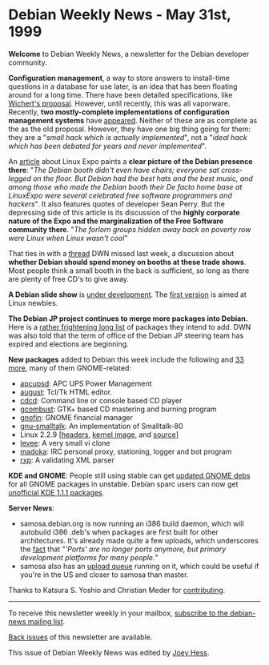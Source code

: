 
Debian Weekly News - May 31st, 1999
===================================



**Welcome** to Debian Weekly News, a newsletter for the Debian developer
community.




**Configuration management**, a way to store answers to install-time
questions in a database for use later, is an idea that has been floating
around for a long time. There have been detailed specifications, like
[Wichert's proposal](https://www.debian.org/~wakkerma/config6/).
However, until recently, this was all vaporware. Recently, **two
mostly-complete implementations of configuration management systems**
have [appeared](https://lists.debian.org/debian-devel-9905/msg01900.html). Neither of these are as complete as the as the old proposal.
However, they have one big thing going for them: they are a "*small hack
which is actually implemented*", not a "*ideal hack which has been
debated for years and never implemented*".




An [article](http://www.techsightings.com/cgi-bin/ts_review.pl?317)
about Linux Expo paints a **clear picture of the Debian presence there**:
"*The Debian booth didn't even have chairs; everyone sat cross-legged on the
floor. But Debian had the best hats and the best music, and among those who made
the Debian booth their De facto home base at LinuxExpo were several celebrated
free software programmers and hackers*". It also features quotes of
developer Sean Perry. But the depressing side of this article is its discussion
of the **highly corporate nature of the Expo and the marginalization of the
Free Software community there**. "*The forlorn groups hidden away back on
poverty row were Linux when Linux wasn't cool*"




That ties in with a
[thread](https://lists.debian.org/debian-devel-9905/msg01487.html)
DWN missed last week, a discussion about **whether Debian should spend money
on booths at these trade shows**. Most people think a small booth in the
back is sufficient, so long as there are plenty of free CD's to give away.




**A Debian slide show** is [under development](https://www.debian.org/News/weekly/1999/22/mail#mail1). The
[first version](http://www.cs.mu.oz.au/~rgmerk/prespage.html) is aimed at Linux newbies.




**The Debian JP project continues to merge more packages into Debian.** Here
is a
[rather frightening long list](https://www.debian.org/News/weekly/oldurl?http://www.debian.or.jp/Lists-Archives/debian-devel/199905/msg00411.html) of packages they intend to add. DWN was also
told that the term of office of the Debian JP steering team has expired and
elections are beginning.




**New packages** added to Debian this week include the following and
[33 more](http://master.debian.org/~tausq/newpkgs.html), many of
them GNOME-related:



* [apcupsd](https://packages.debian.org/unstable/utils/apcupsd): APC UPS Power Management
* [august](https://packages.debian.org/unstable/editors/august): Tcl/Tk HTML editor.
* [cdcd](https://packages.debian.org/unstable/sound/cdcd): Command line or console based CD player
* [gcombust](https://packages.debian.org/unstable/otherosfs/gcombust): GTK+ based CD mastering and burning program
* [gnofin](https://packages.debian.org/unstable/utils/gnofin): GNOME financial manager
* [gnu-smalltalk](https://packages.debian.org/unstable/interpreters/gnu-smalltalk): An implementation of Smalltalk-80
* Linux 2.2.9
[[headers](https://www.debian.org/News/weekly/oldurl?../../../../Packages/unstable/devel/kernel-headers-2.2.9.html),
[kernel image](https://www.debian.org/News/weekly/oldurl?../../../../Packages/unstable/base/kernel-image-2.2.9.html),
and [source](https://www.debian.org/News/weekly/oldurl?../../../../Packages/unstable/devel/kernel-source-2.2.9.html)]
* [levee](https://packages.debian.org/unstable/editors/levee): A very small vi clone
* [madoka](https://packages.debian.org/unstable/net/madoka): IRC personal proxy, stationing, logger and bot program
* [rxp](https://packages.debian.org/unstable/text/rxp): A validating XML parser



**KDE and GNOME**:
People still using stable can get
[updated GNOME debs](https://lists.debian.org/debian-user-9905/msg03598.html)
for all GNOME packages in unstable. Debian sparc users can now get
[unofficial KDE 1.1.1 packages](https://lists.debian.org/debian-sparc-9905/msg00201.html).




**Server News**:



* samosa.debian.org is now running an i386 build daemon, which will autobuild
i386 .deb's when packages are first built for other architectures. It's already
made quite a few uploads, which underscores the
[fact](https://lists.debian.org/debian-devel-9905/msg02302.html)
that "*'Ports' are no longer ports anymore, but primary development platforms
for many people.*"
* samosa also has an [upload queue](https://www.debian.org/News/weekly/1999/22/mail#mail2) running on it, which
could be useful if you're in the US and closer to samosa than master.



Thanks to Katsura S. Yoshio and Christian Meder for
[contributing](https://www.debian.org/News/weekly/contributing).





---



 To receive this newsletter weekly in your mailbox, [subscribe to the debian-news mailing list](https://lists.debian.org/debian-news/).



[Back issues](https://www.debian.org/News/weekly/) of this newsletter are available.



This issue of Debian Weekly News was edited by [Joey Hess](mailto:dwn@debian.org).




